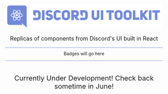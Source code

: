 <p align="center">
  <img src="https://raw.githubusercontent.com/DavidShefcik/discord-ui-toolkit/master/icon.png" width="500" />
</p>
<p align="center" style="font-size: 18px;">Replicas of components from Discord's UI built in React</p>
<div style="border-top: thin solid #7289da; border-bottom: 0;" />
<p align="center" style="margin-top: 10px;">Badges will go here</p> 
<div style="border-top: thin solid #7289da; border-bottom: 0;" />
<p align="center" style="font-size: 22px; padding-top: 20px;">Currently Under Development! Check back sometime in June!</p>
